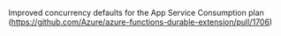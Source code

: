 Improved concurrency defaults for the App Service Consumption plan (https://github.com/Azure/azure-functions-durable-extension/pull/1706)
